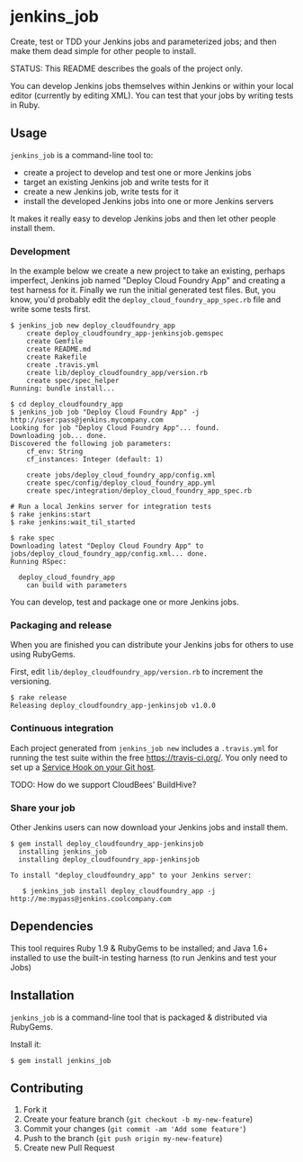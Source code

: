 # jenkins_job

Create, test or TDD your Jenkins jobs and parameterized jobs; and then make them dead simple for other people to install.

STATUS: This README describes the goals of the project only.

You can develop Jenkins jobs themselves within Jenkins or within your local editor (currently by editing XML). You can test that your jobs by writing tests in Ruby.

## Usage

`jenkins_job` is a command-line tool to:

* create a project to develop and test one or more Jenkins jobs
* target an existing Jenkins job and write tests for it
* create a new Jenkins job, write tests for it
* install the developed Jenkins jobs into one or more Jenkins servers

It makes it really easy to develop Jenkins jobs and then let other people install them.

### Development

In the example below we create a new project to take an existing, perhaps imperfect, Jenkins job named "Deploy Cloud Foundry App" and creating a test harness for it. Finally we run the initial generated test files. But, you know, you'd probably edit the `deploy_cloud_foundry_app_spec.rb` file and write some tests first.

```
$ jenkins_job new deploy_cloudfoundry_app
    create deploy_cloudfoundry_app-jenkinsjob.gemspec
    create Gemfile
    create README.md
    create Rakefile
    create .travis.yml
    create lib/deploy_cloudfoundry_app/version.rb
    create spec/spec_helper
Running: bundle install...

$ cd deploy_cloudfoundry_app
$ jenkins_job job "Deploy Cloud Foundry App" -j http://user:pass@jenkins.mycompany.com
Looking for job "Deploy Cloud Foundry App"... found.
Downloading job... done.
Discovered the following job parameters:
    cf_env: String
    cf_instances: Integer (default: 1)

    create jobs/deploy_cloud_foundry_app/config.xml
    create spec/config/deploy_cloud_foundry_app.yml
    create spec/integration/deploy_cloud_foundry_app_spec.rb

# Run a local Jenkins server for integration tests
$ rake jenkins:start
$ rake jenkins:wait_til_started

$ rake spec
Downloading latest "Deploy Cloud Foundry App" to jobs/deploy_cloud_foundry_app/config.xml... done.
Running RSpec:

  deploy_cloud_foundry_app
    can build with parameters
```

You can develop, test and package one or more Jenkins jobs.

### Packaging and release

When you are finished you can distribute your Jenkins jobs for others to use using RubyGems.

First, edit `lib/deploy_cloudfoundry_app/version.rb` to increment the versioning.

```
$ rake release
Releasing deploy_cloudfoundry_app-jenkinsjob v1.0.0
```

### Continuous integration

Each project generated from `jenkins_job new` includes a `.travis.yml` for running the test suite within the free https://travis-ci.org/. You only need to set up a [Service Hook on your Git host](http://about.travis-ci.org/docs/user/getting-started/#Step-two%3A-Activate-GitHub-Service-Hook "Travis CI: Getting started").

TODO: How do we support CloudBees' BuildHive?

### Share your job

Other Jenkins users can now download your Jenkins jobs and install them.

```
$ gem install deploy_cloudfoundry_app-jenkinsjob
  installing jenkins_job
  installing deploy_cloudfoundry_app-jenkinsjob

To install "deploy_cloudfoundry_app" to your Jenkins server:

   $ jenkins_job install deploy_cloudfoundry_app -j http://me:mypass@jenkins.coolcompany.com
```

## Dependencies

This tool requires Ruby 1.9 & RubyGems to be installed; and Java 1.6+ installed to use the built-in testing harness (to run Jenkins and test your Jobs)

## Installation

`jenkins_job` is a command-line tool that is packaged & distributed via RubyGems.

Install it:

```
$ gem install jenkins_job
```

## Contributing

1. Fork it
2. Create your feature branch (`git checkout -b my-new-feature`)
3. Commit your changes (`git commit -am 'Add some feature'`)
4. Push to the branch (`git push origin my-new-feature`)
5. Create new Pull Request
